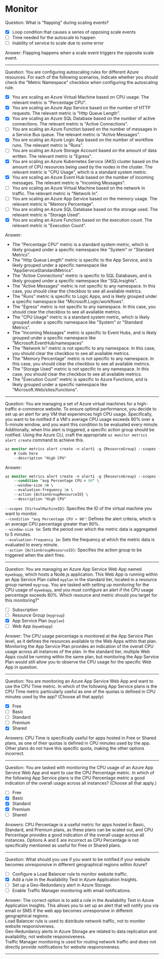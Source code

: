 # Monitor

Question: What is "flapping" during scaling events?

- [x] Loop condition that causes a series of opposing scale events
- [ ] Time needed for the autoscale to happen
- [ ] Inability of service to scale due to some error

Answer: Flapping happens when a scale event triggers the opposite scale event.

---

Question: You are configuring autoscaling rules for different Azure resources. For each of the following scenarios, indicate whether you should check the "Metric Namespace" checkbox when configuring the autoscaling rule.

- [x] You are scaling an Azure Virtual Machine based on CPU usage. The relevant metric is "Percentage CPU".
- [x] You are scaling an Azure App Service based on the number of HTTP requests. The relevant metric is "Http Queue Length".
- [x] You are scaling an Azure SQL Database based on the number of active connections. The relevant metric is "Active Connections".
- [ ] You are scaling an Azure Function based on the number of messages in a Service Bus queue. The relevant metric is "Active Messages".
- [x] You are scaling an Azure Logic App based on the number of workflow runs. The relevant metric is "Runs".
- [ ] You are scaling an Azure Storage Account based on the amount of data written. The relevant metric is "Egress".
- [x] You are scaling an Azure Kubernetes Service (AKS) cluster based on the amount of CPU resources being used by the nodes in the cluster. The relevant metric is "CPU Usage", which is a standard system metric.
- [x] You are scaling an Azure Event Hub based on the number of incoming messages. The relevant metric is "Incoming Messages".
- [ ] You are scaling an Azure Virtual Machine based on the network in traffic. The relevant metric is "Network In".
- [ ] You are scaling an Azure App Service based on the memory usage. The relevant metric is "Memory Percentage".
- [ ] You are scaling an Azure SQL Database based on the storage used. The relevant metric is "Storage Used".
- [x] You are scaling an Azure Function based on the execution count. The relevant metric is "Execution Count".

Answer:

- The "Percentage CPU" metric is a standard system metric, which is likely grouped under a specific namespace like "System" or "Standard Metrics".
- The "Http Queue Length" metric is specific to the App Service, and is likely grouped under a specific namespace like "AppServiceStandardMetrics".
- The "Active Connections" metric is specific to SQL Databases, and is likely grouped under a specific namespace like "SQLInsights".
- The "Active Messages" metric is not specific to any namespace. In this case, you should clear the checkbox to see all available metrics.
- The "Runs" metric is specific to Logic Apps, and is likely grouped under a specific namespace like "Microsoft.Logic/workflows".
- The "Egress" metric is not specific to any namespace. In this case, you should clear the checkbox to see all available metrics.
- The "CPU Usage" metric is a standard system metric, which is likely grouped under a specific namespace like "System" or "Standard Metrics".
- The "Incoming Messages" metric is specific to Event Hubs, and is likely grouped under a specific namespace like "Microsoft.EventHub/namespaces"
- The "Network In" metric is not specific to any namespace. In this case, you should clear the checkbox to see all available metrics.
- The "Memory Percentage" metric is not specific to any namespace. In this case, you should clear the checkbox to see all available metrics.
- The "Storage Used" metric is not specific to any namespace. In this case, you should clear the checkbox to see all available metrics.
- The "Execution Count" metric is specific to Azure Functions, and is likely grouped under a specific namespace like "Microsoft.Web/sites/functions".

---

Question: You are managing a set of Azure virtual machines for a high-traffic e-commerce website. To ensure optimal performance, you decide to set up an alert for any VM that experiences high CPU usage. Specifically, you want to be notified if a VM's average CPU usage exceeds 90% over a 5-minute window, and you want this condition to be evaluated every minute. Additionally, when this alert is triggered, a specific action group should be notified. Using the Azure CLI, craft the appropriate `az monitor metrics alert create` command to achieve this.

```ps
az monitor metrics alert create -n alert1 -g {ResourceGroup} --scopes {VirtualMachineID} \
    # Code here
    --description "High CPU"
```

Answer:

```ps
az monitor metrics alert create -n alert1 -g {ResourceGroup} --scopes {VirtualMachineID} \
    --condition "avg Percentage CPU > 90" \
    --window-size 5m \
    --evaluation-frequency 1m \
    --action {ActionGroupResourceID} \
    --description "High CPU"
```

`--scopes {VirtualMachineID}`: Specifies the ID of the virtual machine you want to monitor.  
`--condition "avg Percentage CPU > 90"`: Defines the alert criteria, which is an average CPU percentage greater than 90%.  
`--window-size 5m`: Sets the period over which the metric data is aggregated to 5 minutes.  
`--evaluation-frequency 1m`: Sets the frequency at which the metric data is evaluated to every minute.  
`--action {ActionGroupResourceID}`: Specifies the action group to be triggered when the alert fires.

---

Question: You are managing an Azure App Service Web App named `mywebapp`, which hosts a Node.js application. This Web App is running within an App Service Plan called `myplan` in the standard tier, located in a resource group named `mygroup`. You are tasked with setting up monitoring for the CPU usage of `mywebapp`, and you must configure an alert if the CPU usage percentage exceeds 80%. Which resource and metric should you target for this monitoring?"

- [ ] Subscription
- [ ] Resource Group (`mygroup`)
- [x] App Service Plan (`myplan`)
- [ ] Web App (`mywebapp`)

Answer: The CPU usage percentage is monitored at the App Service Plan level, as it defines the resources available to the Web Apps within that plan. Monitoring the App Service Plan provides an indication of the overall CPU usage across all instances of the plan. In the standard tier, multiple Web Apps could be running within the same plan, but monitoring the App Service Plan would still allow you to observe the CPU usage for the specific Web App in question.

---

Question: You are monitoring an Azure App Service Web App and want to use the CPU Time metric. In which of the following App Service plans is the CPU Time metric particularly useful as one of the quotas is defined in CPU minutes used by the app? (Choose all that apply)

- [x] Free
- [ ] Basic
- [ ] Standard
- [ ] Premium
- [x] Shared

Answers: CPU Time is specifically useful for apps hosted in Free or Shared plans, as one of their quotas is defined in CPU minutes used by the app. Other plans do not have this specific quota, making the other options incorrect.

---

Question: You are tasked with monitoring the CPU usage of an Azure App Service Web App and want to use the CPU Percentage metric. In which of the following App Service plans is the CPU Percentage metric a good indication of the overall usage across all instances? (Choose all that apply.)

- [ ] Free
- [x] Basic
- [x] Standard
- [x] Premium
- [ ] Shared

Answers: CPU Percentage is a useful metric for apps hosted in Basic, Standard, and Premium plans, as these plans can be scaled out, and CPU Percentage provides a good indication of the overall usage across all instances. Options A and E are incorrect as CPU Percentage is not specifically mentioned as useful for Free or Shared plans.

---

Question: What should you use if you want to be notified if your website becomes unresponsive in different geographical regions within Azure?

- [ ] Configure a Load Balancer rule to monitor website traffic.
- [x] Add a rule in the Availability Test in Azure Application Insights.
- [ ] Set up a Geo-Redundancy alert in Azure Storage.
- [ ] Enable Traffic Manager monitoring with email notifications.

Answer: The correct option is to add a rule in the Availability Test in Azure Application Insights. This allows you to set up an alert that will notify you via email or SMS if the web app becomes unresponsive in different geographical regions.  
Load Balancer rule is used to distribute network traffic, not to monitor website responsiveness.  
Geo-Redundancy alerts in Azure Storage are related to data replication and availability, not website responsiveness.  
Traffic Manager monitoring is used for routing network traffic and does not directly provide notifications for website responsiveness.

---
